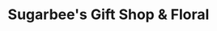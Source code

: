 ---
title: "Sugarbee's Gift Shop & Floral"
url: /levelland/sugarbees-gift-shop-and-floral/
shop: gift
---